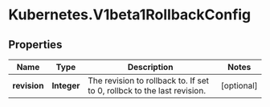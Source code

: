 # Kubernetes.V1beta1RollbackConfig

## Properties
Name | Type | Description | Notes
------------ | ------------- | ------------- | -------------
**revision** | **Integer** | The revision to rollback to. If set to 0, rollbck to the last revision. | [optional] 


